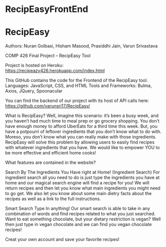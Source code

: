 # RecipEasyFrontEnd

# RecipEasy
Authors: Nuran Golbasi, Hisham Masood, Prasiddhi Jain, Varun Srivastava

COMP 426 Final Project – RecipEasy Tool

Project is hosted on Heroku:
https://recipeazy426.herokuapp.com/index.html

This GitHub contains the code for the Frontend of the RecipEasy tool.
Languages: JavaScript, CSS, and HTML
Tools and Frameworks: Bulma, Axios, JQuery, Spoonacular

You can find the backend of our project with its host of API calls here: https://github.com/varunsri17/RecipEasy/

What is RecipEasy?
Well, imagine this scenario: it’s been a busy week, and you haven’t had much time to meal prep or go grocery shopping. 
You don’t have enough money to afford UberEats for a third time this week.
But, you have a potpourri of leftover ingredients that you don’t know what to do with. 
Moreso, you don’t know what you can really make with those ingredients. 
RecipEasy will solve this problem by allowing users to easily find recipes with whatever ingredients that you have. 
We would like to empower YOU to be more effective and efficient home cooks!

What features are contained in the website?

Search By The Ingredients You Have right at Home! (Ingredient Search)
For ingredient search all you need to do is just type the ingredients you have at home and our magical search engine will find a recipe for you! 
We will return recipes and then let you know what main ingredients you might need to go get. 
We also let you know about some main dietry facts about the recipes as well as a link to the full instructions.

Smart Search
Type In anything!
Our smart search is able to take in any combination of words and find recipes related to what you just searched. 
Want to eat something chocolate, but your dietary restriction is vegan? 
Well then just type in vegan chocolate and we can find you vegan chocolate recipes!

Creat your own account and save your favorite recipes!
